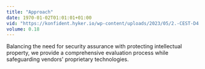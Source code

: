 ```yaml
---
title: "Approach"
date: 1970-01-02T01:01:01+01:00
vid: "https://konfident.hyker.io/wp-content/uploads/2023/05/2.-CEST-D4.2-Video_Approach_Technology.mp4#t=1"
volume: 0.18
---
```

Balancing the need for security assurance with protecting intellectual property, we provide a comprehensive evaluation process while safeguarding vendors' proprietary technologies.

